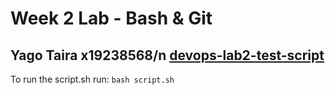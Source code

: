 # Week 2 Lab - Bash & Git
Yago Taira x19238568/n
[devops-lab2-test-script](https://github.com/YagoTaira/devops-lab2-script.git)
---
To run the script.sh run: `bash script.sh`
